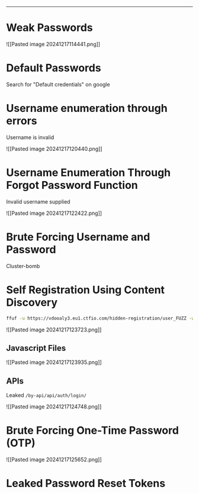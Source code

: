 ____

# Weak Passwords

![[Pasted image 20241217114441.png]]

# Default Passwords

Search for "Default credentials" on google

# Username enumeration through errors

Username is invalid

![[Pasted image 20241217120440.png]]
# Username Enumeration Through Forgot Password Function

Invalid username supplied

![[Pasted image 20241217122422.png]]

# Brute Forcing Username and Password

Cluster-bomb

# Self Registration Using Content Discovery

```bash
ffuf -u https://vdooaly3.eu1.ctfio.com/hidden-registration/user_FUZZ -w content.txt
```

![[Pasted image 20241217123723.png]]

## Javascript Files

![[Pasted image 20241217123935.png]]

## APIs

Leaked ``/by-api/api/auth/login/``

![[Pasted image 20241217124748.png]]

# Brute Forcing One-Time Password (OTP)

![[Pasted image 20241217125652.png]]

# Leaked Password Reset Tokens


